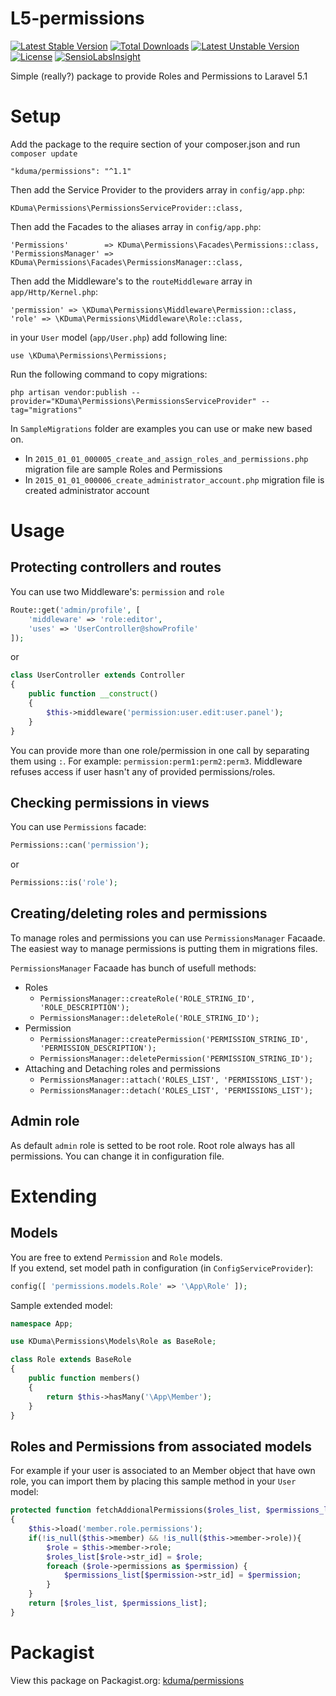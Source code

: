 # L5-permissions
[![Latest Stable Version](https://poser.pugx.org/kduma/permissions/v/stable.svg)](https://packagist.org/packages/kduma/permissions) 
[![Total Downloads](https://poser.pugx.org/kduma/permissions/downloads.svg)](https://packagist.org/packages/kduma/permissions) 
[![Latest Unstable Version](https://poser.pugx.org/kduma/permissions/v/unstable.svg)](https://packagist.org/packages/kduma/permissions) 
[![License](https://poser.pugx.org/kduma/permissions/license.svg)](https://packagist.org/packages/kduma/permissions)
[![SensioLabsInsight](https://insight.sensiolabs.com/projects/5babe580-a3a3-41cf-a1b6-3c266f29ef92/mini.png)](https://insight.sensiolabs.com/projects/5babe580-a3a3-41cf-a1b6-3c266f29ef92)

Simple (really?) package to provide Roles and Permissions to Laravel 5.1

# Setup
Add the package to the require section of your composer.json and run `composer update`

    "kduma/permissions": "^1.1"

Then add the Service Provider to the providers array in `config/app.php`:

    KDuma\Permissions\PermissionsServiceProvider::class,

Then add the Facades to the aliases array in `config/app.php`:

    'Permissions'        => KDuma\Permissions\Facades\Permissions::class,
    'PermissionsManager' => KDuma\Permissions\Facades\PermissionsManager::class,
    
Then add the Middleware's to the `routeMiddleware` array in `app/Http/Kernel.php`:

    'permission' => \KDuma\Permissions\Middleware\Permission::class,
    'role' => \KDuma\Permissions\Middleware\Role::class,
    
in your `User` model (`app/User.php`) add following line:

    use \KDuma\Permissions\Permissions;
    
    
Run the following command to copy migrations:

    php artisan vendor:publish --provider="KDuma\Permissions\PermissionsServiceProvider" --tag="migrations"

In `SampleMigrations` folder are examples you can use or make new based on.

- In `2015_01_01_000005_create_and_assign_roles_and_permissions.php` migration file are sample Roles and Permissions
- In `2015_01_01_000006_create_administrator_account.php` migration file is created administrator account

# Usage
## Protecting controllers and routes
You can use two Middleware's: `permission` and `role`

```php
Route::get('admin/profile', [
    'middleware' => 'role:editor',
    'uses' => 'UserController@showProfile'
]);
```
or
   
```php
class UserController extends Controller
{
    public function __construct()
    {
        $this->middleware('permission:user.edit:user.panel');
    }
}
```

You can provide more than one role/permission in one call by separating them using `:`. For example: `permission:perm1:perm2:perm3`. Middleware refuses access if user hasn't any of provided permissions/roles.
    
## Checking permissions in views
You can use `Permissions` facade:
```PHP
Permissions::can('permission');
```
or
```PHP
Permissions::is('role');
```
    
## Creating/deleting roles and permissions
To manage roles and permissions you can use `PermissionsManager` Facaade.  
The easiest way to manage permissions is putting them in migrations files.  

`PermissionsManager` Facaade has bunch of usefull methods:

- Roles
    - `PermissionsManager::createRole('ROLE_STRING_ID', 'ROLE_DESCRIPTION');`
    - `PermissionsManager::deleteRole('ROLE_STRING_ID');`
- Permission
    - `PermissionsManager::createPermission('PERMISSION_STRING_ID', 'PERMISSION_DESCRIPTION');`
    - `PermissionsManager::deletePermission('PERMISSION_STRING_ID');`
- Attaching and Detaching roles and permissions
    - `PermissionsManager::attach('ROLES_LIST', 'PERMISSIONS_LIST');`
    - `PermissionsManager::detach('ROLES_LIST', 'PERMISSIONS_LIST');`

    
## Admin role
As default `admin` role is setted to be root role. Root role always has all permissions. You can change it in configuration file.
    
    
    
    
    
    
# Extending

## Models

You are free to extend `Permission` and `Role` models.  
If you extend, set model path in configuration (in `ConfigServiceProvider`): 

```PHP
config([ 'permissions.models.Role' => '\App\Role' ]);
```

Sample extended model:

```PHP
namespace App;

use KDuma\Permissions\Models\Role as BaseRole;

class Role extends BaseRole
{
    public function members()
    {
        return $this->hasMany('\App\Member');
    }
}
```


## Roles and Permissions from associated models

For example if your user is associated to an Member object that have own role, 
you can import them by placing this sample method in your `User` model:

```PHP
protected function fetchAddionalPermissions($roles_list, $permissions_list)
{
    $this->load('member.role.permissions');
    if(!is_null($this->member) && !is_null($this->member->role)){
        $role = $this->member->role;
        $roles_list[$role->str_id] = $role;
        foreach ($role->permissions as $permission) {
            $permissions_list[$permission->str_id] = $permission;
        }
    }
    return [$roles_list, $permissions_list];
}
```

# Packagist
View this package on Packagist.org: [kduma/permissions](https://packagist.org/packages/kduma/permissions)
